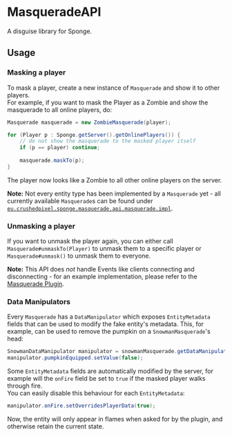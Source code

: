 # MasqueradeAPI
A disguise library for Sponge.

## Usage
### Masking a player
To mask a player, create a new instance of `Masquerade` and show it to other players.  
For example, if you want to mask the Player as a Zombie and show the masquerade to all online players, do:
```java
Masquerade masquerade = new ZombieMasquerade(player);

for (Player p : Sponge.getServer().getOnlinePlayers()) {
    // do not show the masquerade to the masked player itself
    if (p == player) continue;
    
    masquerade.maskTo(p);
}
```

The player now looks like a Zombie to all other online players on the server.

**Note:** Not every entity type has been implemented by a `Masquerade` yet - 
all currently available `Masquerade`s can be found under [`eu.crushedpixel.sponge.masquerade.api.masquerade.impl`](https://github.com/CrushedPixel/MasqueradeAPI/tree/master/src/main/java/eu/crushedpixel/sponge/masquerade/api/masquerades/impl).
### Unmasking a player
If you want to unmask the player again, you can either call `Masquerade#unmaskTo(Player)` to unmask them to a specific player 
or `Masquerade#unmask()` to unmask them to everyone.

**Note:** This API does *not* handle Events like clients connecting and disconnecting - for an example implementation, please refer to the [Masquerade Plugin](https://github.com/CrushedPixel/Masquerade/).

### Data Manipulators
Every `Masquerade` has a `DataManipulator` which exposes `EntityMetadata` fields that can be used to modify the fake entity's metadata.
This, for example, can be used to remove the pumpkin on a `SnowmanMasquerade`'s head:

```java
SnowmanDataManipulator manipulator = snowmanMasquerade.getDataManipulator();
manipulator.pumpkinEquipped.setValue(false);
```

Some `EntityMetadata` fields are automatically modified by the server, 
for example will the `onFire` field be set to `true` if the masked player walks through fire.  
You can easily disable this behaviour for each `EntityMetadata`:

```java
manipulator.onFire.setOverridesPlayerData(true);
```

Now, the entity will only appear in flames when asked for by the plugin, and otherwise retain the current state.
